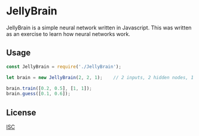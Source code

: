 # JellyBrain

JellyBrain is a simple neural network written in Javascript. This was written as an exercise to learn how neural networks work.

## Usage

```javascript
const JellyBrain = require('./JellyBrain');

let brain = new JellyBrain(2, 2, 1);    // 2 inputs, 2 hidden nodes, 1 output

brain.train([0.2, 0.5], [1, 1]);
brain.guess([0.1, 0.6]);
```

## License
[ISC](https://choosealicense.com/licenses/isc/)